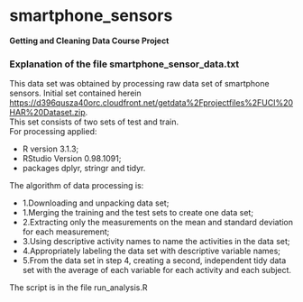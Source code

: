 # smartphone_sensors
**Getting and Cleaning Data Course Project**

### Explanation of the file smartphone_sensor_data.txt

This data set was obtained by processing raw data set of smartphone sensors.
Initial set contained herein https://d396qusza40orc.cloudfront.net/getdata%2Fprojectfiles%2FUCI%20HAR%20Dataset.zip.   
This set consists of two sets of test and train.    
For processing applied:   
  *  R version 3.1.3;
  *  RStudio Version 0.98.1091;
  *  packages dplyr, stringr and tidyr.


The algorithm of data processing is:   
  *  1.Downloading and unpacking data set;
  *  1.Merging the training and the test sets to create one data set;
  *  2.Extracting only the measurements on the mean and standard deviation for each measurement;
  *  3.Using descriptive activity names to name the activities in the data set;
  *  4.Appropriately labeling the data set with descriptive variable names;
  *  5.From the data set in step 4, creating a second, independent tidy data set with the average of each variable for each activity and each subject.    
  
The script is in the file run_analysis.R

